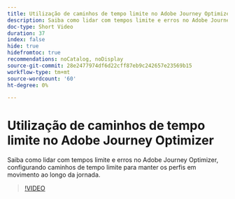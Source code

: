 ```yaml
---
title: Utilização de caminhos de tempo limite no Adobe Journey Optimizer
description: Saiba como lidar com tempos limite e erros no Adobe Journey Optimizer, configurando caminhos de tempo limite para manter os perfis em movimento ao longo da jornada.
doc-type: Short Video
duration: 37
index: false
hide: true
hidefromtoc: true
recommendations: noCatalog, noDisplay
source-git-commit: 28e2477974df6d22cff87eb9c242657e23569b15
workflow-type: tm+mt
source-wordcount: '60'
ht-degree: 0%

---
```



# Utilização de caminhos de tempo limite no Adobe Journey Optimizer

Saiba como lidar com tempos limite e erros no Adobe Journey Optimizer, configurando caminhos de tempo limite para manter os perfis em movimento ao longo da jornada.

<!-- 62_S522_3442522_36_using-timeout-paths-in-adobe-journey-optimizer -->
>[!VIDEO](https://video.tv.adobe.com/v/3458213/?learn=on&enablevpops=true)
